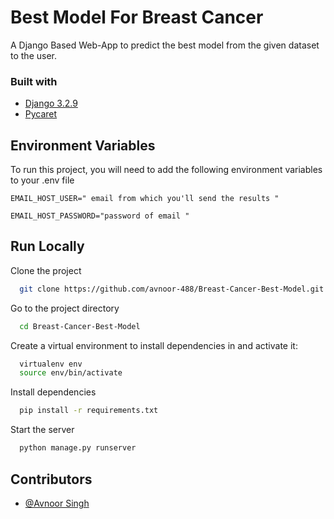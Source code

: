 
# Best Model For Breast Cancer

A Django Based Web-App to predict the best model from the given dataset to the user.

### Built with
* [Django 3.2.9](https://www.djangoproject.com/)
* [Pycaret](https://pycaret.org/)

## Environment Variables

To run this project, you will need to add the following environment variables to your .env file

`EMAIL_HOST_USER=" email from which you'll send the results " `

`EMAIL_HOST_PASSWORD="password of email "`

## Run Locally

Clone the project

```bash
  git clone https://github.com/avnoor-488/Breast-Cancer-Best-Model.git

```

Go to the project directory

```bash
  cd Breast-Cancer-Best-Model 
```
Create a virtual environment to install dependencies in and activate it:

```bash
  virtualenv env
  source env/bin/activate 
```

Install dependencies

```bash
  pip install -r requirements.txt
```

Start the server

```bash
  python manage.py runserver
```


## Contributors

- [@Avnoor Singh](https://www.github.com/avnoor-488)


